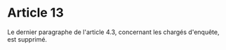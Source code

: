 # Article 13

  
Le dernier paragraphe de l'article 4.3, concernant les chargés d'enquête, est supprimé.

